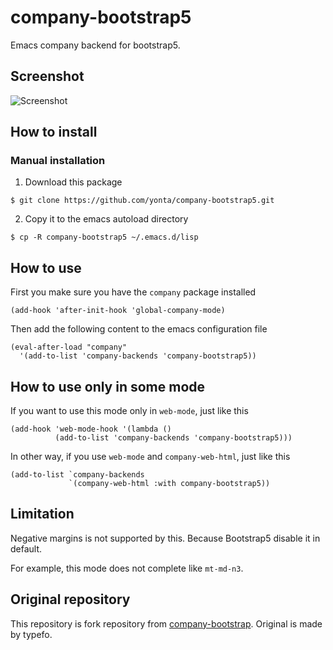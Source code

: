 # company-bootstrap5

Emacs company backend for bootstrap5.

## Screenshot

![Screenshot](https://typefo.com/assets/img/company-bootstrap-example.jpg)

## How to install

### Manual installation

1. Download this package

```console
$ git clone https://github.com/yonta/company-bootstrap5.git
```

2. Copy it to the emacs autoload directory

```console
$ cp -R company-bootstrap5 ~/.emacs.d/lisp
```

## How to use

First you make sure you have the `company` package installed

```emacs-lisp
(add-hook 'after-init-hook 'global-company-mode)
```

Then add the following content to the emacs configuration file

```emacs-lisp
(eval-after-load "company"
  '(add-to-list 'company-backends 'company-bootstrap5))
```

## How to use only in some mode

If you want to use this mode only in `web-mode`, just like this

```emacs-lisp
(add-hook 'web-mode-hook '(lambda ()
          (add-to-list 'company-backends 'company-bootstrap5)))
```

In other way, if you use `web-mode` and `company-web-html`, just like this

``` emacs-lisp
(add-to-list `company-backends
             `(company-web-html :with company-bootstrap5))
```

## Limitation

Negative margins is not supported by this.
Because Bootstrap5 disable it in default.

For example, this mode does not complete like `mt-md-n3`.

## Original repository

This repository is fork repository from
[company-bootstrap](https://github.com/typefo/company-bootstrap).
Original is made by typefo.
